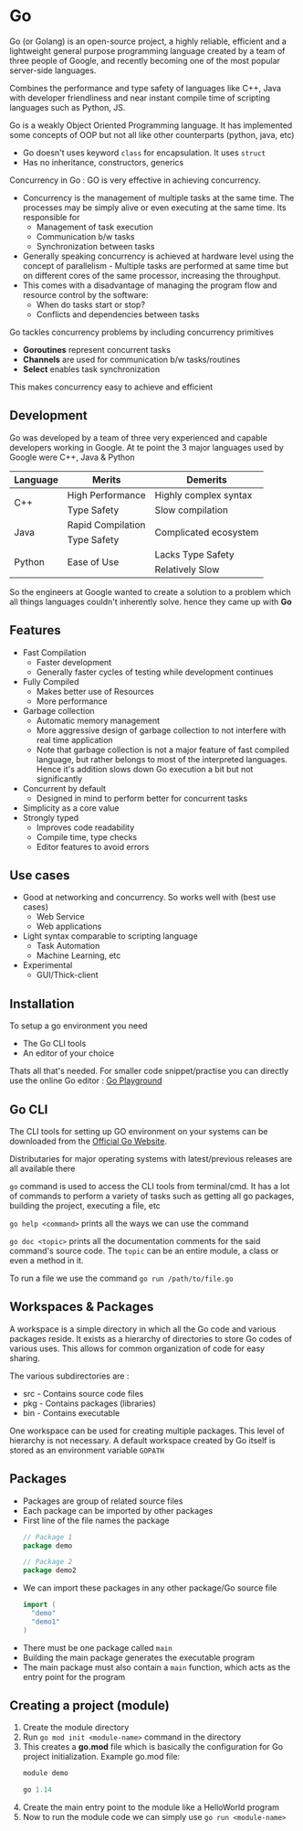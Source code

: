 # Go

Go (or Golang) is an open-source project, a highly reliable, efficient and a lightweight general purpose programming language created by a team of three people of Google, and recently becoming one of the most popular server-side languages.

Combines the performance and type safety of languages like C++, Java with developer friendliness and near instant compile time of scripting languages such as Python, JS.

Go is a weakly Object Oriented Programming language. It has implemented some concepts of OOP but not all like other counterparts (python, java, etc)
* Go doesn't uses keyword `class` for encapsulation. It uses `struct`
* Has no inheritance, constructors, generics

Concurrency in Go : GO is very effective in achieving concurrency. 
* Concurrency is the management of multiple tasks at the same time. The processes may be simply alive or even executing at the same time. Its responsible for
  * Management of task execution
  * Communication b/w tasks
  * Synchronization between tasks
* Generally speaking concurrency is achieved at hardware level using the concept of parallelism - Multiple tasks are performed at same time but on different cores of the same processor, increasing the throughput. 
* This comes with a disadvantage of managing the program flow and resource control by the software:
  * When do tasks start or stop?
  * Conflicts and dependencies between tasks

Go tackles concurrency problems by including concurrency primitives
* **Goroutines** represent concurrent tasks
* **Channels** are used for communication b/w tasks/routines
* **Select** enables task synchronization
  
This makes concurrency easy to achieve and efficient
## Development

Go was developed by a team of three very experienced and capable developers working in Google. At te point the 3 major languages used by Google were C++, Java & Python
<table>
    <thead>
        <tr>
            <th>Language</th>
            <th>Merits</th>
            <th>Demerits</th>
        </tr>
    </thead>
    <tbody>
        <tr>
            <td rowspan=2>C++</td>
            <td>High Performance</td>
            <td>Highly complex syntax</td>
        </tr>
        <tr>
            <td>Type Safety</td>
            <td>Slow compilation</td>
        </tr>
       <tr>
            <td rowspan=2>Java</td>
            <td>Rapid Compilation</td>
            <td rowspan=2>Complicated ecosystem</td>
        </tr>
        <tr>
            <td>Type Safety</td>
        </tr>
       <tr>
            <td rowspan=2>Python</td>
            <td rowspan=2>Ease of Use</td>
            <td>Lacks Type Safety</td>
        </tr>
        <tr>
            <td>Relatively Slow</td>
        </tr>
    </tbody>
</table>

So the engineers at Google wanted to create a solution to a problem which all things languages couldn't inherently solve. hence they came up with **Go**

     
## Features
* Fast Compilation
  * Faster development
  * Generally faster cycles of testing while development continues
* Fully Compiled
  * Makes better use of Resources
  * More performance
* Garbage collection
  * Automatic memory management
  * More aggressive design of garbage collection to not interfere with real time application
  * Note that garbage collection is not a major feature of fast compiled language, but rather belongs to most of the interpreted languages. Hence it's addition slows down Go execution a bit but not significantly
* Concurrent by default
  * Designed in mind to perform better for concurrent tasks
* Simplicity as a core value
* Strongly typed
  * Improves code readability
  * Compile time, type checks
  * Editor features to avoid errors

## Use cases
* Good at networking and concurrency. So works well with (best use cases)
  * Web Service
  * Web applications
* Light syntax comparable to scripting language
  * Task Automation
  * Machine Learning, etc
* Experimental
  * GUI/Thick-client

## Installation 
To setup a go environment you need
* The Go CLI tools
* An editor of your choice

Thats all that's needed. For smaller code snippet/practise you can directly use the online Go editor : [Go Playground](https://play.golang.org/)


## Go CLI
The CLI tools for setting up GO environment on your systems can be downloaded from the [Official Go Website](https://golang.org/).

Distributaries for major operating systems with latest/previous releases are all available there

`go` command is used to access the CLI tools from terminal/cmd. It has a lot of commands to perform a variety of tasks such as getting all go packages, building the project, executing a file, etc

`go help <command>` prints all the ways we can use the command 

`go doc <topic>` prints all the documentation comments for the said command's source code. The `topic` can be an entire module, a class or even a method in it.

To run a file we use the command `go run /path/to/file.go`

## Workspaces & Packages
A workspace is a simple directory in which all the Go code and various packages reside. It exists as a hierarchy of directories to store Go codes of various uses. This allows for common organization of code for easy sharing.

The various subdirectories are :
* src - Contains source code files
* pkg - Contains packages (libraries)
* bin - Contains executable

One workspace can be used for creating multiple packages. This level of hierarchy is not necessary. A default workspace created by Go itself is stored as an environment variable `GOPATH`

## Packages
* Packages are group of related source files
* Each package can be imported by other packages
* First line of the file names the package
  ```go
  // Package 1
  package demo

  // Package 2
  package demo2
  ```
* We can import these packages in any other package/Go source file
  ```go
  import (
    "demo"
    "demo1"
  )
  ```
* There must be one package called `main`
* Building the main package generates the executable program 
* The main package must also contain a `main` function, which acts as the entry point for the program

## Creating a project (module)
1. Create the module directory
2. Run `go mod init <module-name>` command in the directory
3. This creates a **go.mod** file which is basically the configuration for Go project initialization. Example go.mod file:
    ```mod
    module demo

    go 1.14
    ```
4. Create the main entry point to the module like a HelloWorld program
5. Now to run the module code we can simply use `go run <module-name>`


